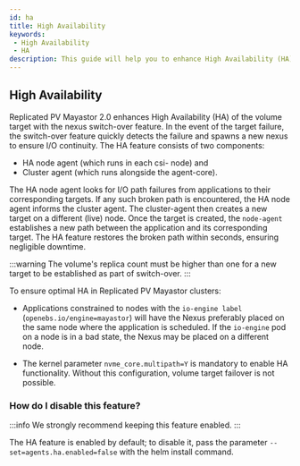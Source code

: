 ```yaml
---
id: ha
title: High Availability
keywords:
 - High Availability
 - HA
description: This guide will help you to enhance High Availability (HA) of the volume target with the nexus switch-over feature.
---
```

## High Availability 

Replicated PV Mayastor 2.0 enhances High Availability (HA) of the volume target with the nexus switch-over feature. In the event of the target failure, the switch-over feature quickly detects the failure and spawns a new nexus to ensure I/O continuity.
The HA feature consists of two components:
- HA node agent (which runs in each csi- node) and
- Cluster agent (which runs alongside the agent-core).

The HA node agent looks for I/O path failures from applications to their corresponding targets. If any such broken path is encountered, the HA node agent informs the cluster agent. The cluster-agent then creates a new target on a different (live) node. Once the target is created, the `node-agent` establishes a new path between the application and its corresponding target. The HA feature restores the broken path within seconds, ensuring negligible downtime. 

:::warning
The volume's replica count must be higher than one for a new target to be established as part of switch-over.
:::

To ensure optimal HA in Replicated PV Mayastor clusters:

- Applications constrained to nodes with the `io-engine label` (`openebs.io/engine=mayastor`) will have the Nexus preferably placed on the same node where the application is scheduled. If the `io-engine` pod on a node is in a bad state, the Nexus may be placed on a different node.

- The kernel parameter `nvme_core.multipath=Y` is mandatory to enable HA functionality. Without this configuration, volume target failover is not possible.

### How do I disable this feature? 

:::info
We strongly recommend keeping this feature enabled.
:::

The HA feature is enabled by default; to disable it, pass the parameter `--set=agents.ha.enabled=false` with the helm install command.